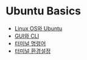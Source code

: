 # Ubuntu Basics

- [Linux OS와 Ubuntu](./linux-os-ubuntu.md)
- [GUI와 CLI](./gui-cli.md)
- [터미널 명령어](./terminal-cmd.md)
- [터미널 환경설정](./terminal-settings.md)
